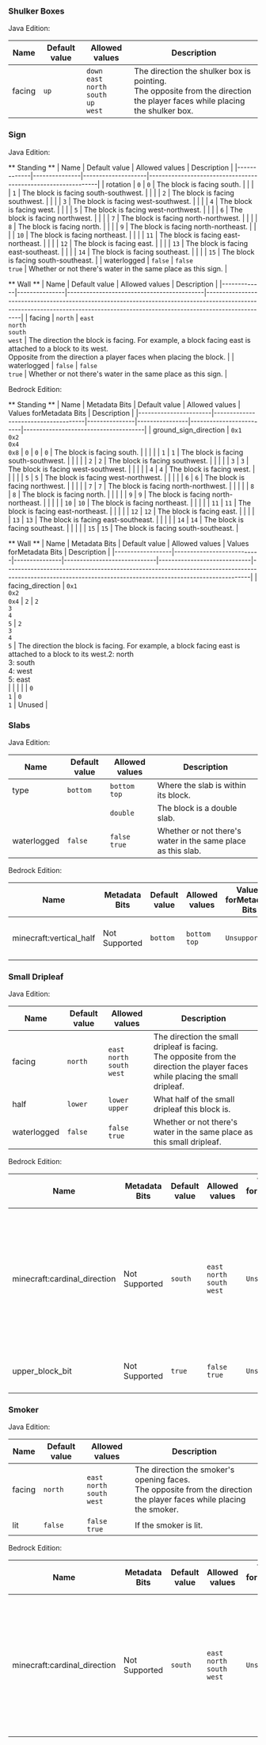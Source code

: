 ### Shulker Boxes
Java Edition:

| Name   | Default value | Allowed values                                                | Description                                                                                                                    |
|--------|---------------|---------------------------------------------------------------|--------------------------------------------------------------------------------------------------------------------------------|
| facing | `up`          | `down`<br/>`east`<br/>`north`<br/>`south`<br/>`up`<br/>`west` | The direction the shulker box is pointing.<br/>The opposite from the direction the player faces while placing the shulker box. |



### Sign
Java Edition:

** Standing **
| Name        | Default value | Allowed values     | Description                                                  |
|-------------|---------------|--------------------|--------------------------------------------------------------|
| rotation    | `0`           | `0`                | The block is facing south.                                   |
|             |               | `1`                | The block is facing south-southwest.                         |
|             |               | `2`                | The block is facing southwest.                               |
|             |               | `3`                | The block is facing west-southwest.                          |
|             |               | `4`                | The block is facing west.                                    |
|             |               | `5`                | The block is facing west-northwest.                          |
|             |               | `6`                | The block is facing northwest.                               |
|             |               | `7`                | The block is facing north-northwest.                         |
|             |               | `8`                | The block is facing north.                                   |
|             |               | `9`                | The block is facing north-northeast.                         |
|             |               | `10`               | The block is facing northeast.                               |
|             |               | `11`               | The block is facing east-northeast.                          |
|             |               | `12`               | The block is facing east.                                    |
|             |               | `13`               | The block is facing east-southeast.                          |
|             |               | `14`               | The block is facing southeast.                               |
|             |               | `15`               | The block is facing south-southeast.                         |
| waterlogged | `false`       | `false`<br/>`true` | Whether or not there's water in the same place as this sign. |

** Wall **
| Name        | Default value | Allowed values                            | Description                                                                                                                                                                    |
|-------------|---------------|-------------------------------------------|--------------------------------------------------------------------------------------------------------------------------------------------------------------------------------|
| facing      | `north`       | `east`<br/>`north`<br/>`south`<br/>`west` | The direction the block is facing. For example, a block facing east is attached to a block to its west.<br/>Opposite from the direction a player faces when placing the block. |
| waterlogged | `false`       | `false`<br/>`true`                        | Whether or not there's water in the same place as this sign.                                                                                                                   |

Bedrock Edition:

** Standing **
| Name                  | Metadata Bits                       | Default value | Allowed values | Values forMetadata Bits | Description                          |
|-----------------------|-------------------------------------|---------------|----------------|-------------------------|--------------------------------------|
| ground_sign_direction | `0x1`<br/>`0x2`<br/>`0x4`<br/>`0x8` | `0`           | `0`            | `0`                     | The block is facing south.           |
|                       |                                     |               | `1`            | `1`                     | The block is facing south-southwest. |
|                       |                                     |               | `2`            | `2`                     | The block is facing southwest.       |
|                       |                                     |               | `3`            | `3`                     | The block is facing west-southwest.  |
|                       |                                     |               | `4`            | `4`                     | The block is facing west.            |
|                       |                                     |               | `5`            | `5`                     | The block is facing west-northwest.  |
|                       |                                     |               | `6`            | `6`                     | The block is facing northwest.       |
|                       |                                     |               | `7`            | `7`                     | The block is facing north-northwest. |
|                       |                                     |               | `8`            | `8`                     | The block is facing north.           |
|                       |                                     |               | `9`            | `9`                     | The block is facing north-northeast. |
|                       |                                     |               | `10`           | `10`                    | The block is facing northeast.       |
|                       |                                     |               | `11`           | `11`                    | The block is facing east-northeast.  |
|                       |                                     |               | `12`           | `12`                    | The block is facing east.            |
|                       |                                     |               | `13`           | `13`                    | The block is facing east-southeast.  |
|                       |                                     |               | `14`           | `14`                    | The block is facing southeast.       |
|                       |                                     |               | `15`           | `15`                    | The block is facing south-southeast. |

** Wall **
| Name             | Metadata Bits             | Default value | Allowed values              | Values forMetadata Bits     | Description                                                                                                                                               |
|------------------|---------------------------|---------------|-----------------------------|-----------------------------|-----------------------------------------------------------------------------------------------------------------------------------------------------------|
| facing_direction | `0x1`<br/>`0x2`<br/>`0x4` | `2`           | `2`<br/>`3`<br/>`4`<br/>`5` | `2`<br/>`3`<br/>`4`<br/>`5` | The direction the block is facing. For example, a block facing east is attached to a block to its west.2: north<br/>3: south<br/>4: west<br/>5: east<br/> |
|                  |                           |               | `0`<br/>`1`                 | `0`<br/>`1`                 | Unused                                                                                                                                                    |



### Slabs
Java Edition:

| Name        | Default value | Allowed values     | Description                                                  |
|-------------|---------------|--------------------|--------------------------------------------------------------|
| type        | `bottom`      | `bottom`<br/>`top` | Where the slab is within its block.                          |
|             |               | `double`           | The block is a double slab.                                  |
| waterlogged | `false`       | `false`<br/>`true` | Whether or not there's water in the same place as this slab. |

Bedrock Edition:

| Name                    | Metadata Bits | Default value | Allowed values     | Values forMetadata Bits | Description                         |
|-------------------------|---------------|---------------|--------------------|-------------------------|-------------------------------------|
| minecraft:vertical_half | Not Supported | `bottom`      | `bottom`<br/>`top` | `Unsupported`           | Where the slab is within its block. |



### Small Dripleaf
Java Edition:

| Name        | Default value | Allowed values                            | Description                                                                                                                        |
|-------------|---------------|-------------------------------------------|------------------------------------------------------------------------------------------------------------------------------------|
| facing      | `north`       | `east`<br/>`north`<br/>`south`<br/>`west` | The direction the small dripleaf is facing.<br/>The opposite from the direction the player faces while placing the small dripleaf. |
| half        | `lower`       | `lower`<br/>`upper`                       | What half of the small dripleaf this block is.                                                                                     |
| waterlogged | `false`       | `false`<br/>`true`                        | Whether or not there's water in the same place as this small dripleaf.                                                             |

Bedrock Edition:

| Name                         | Metadata Bits | Default value | Allowed values                            | Values forMetadata Bits | Description                                                                                                                        |
|------------------------------|---------------|---------------|-------------------------------------------|-------------------------|------------------------------------------------------------------------------------------------------------------------------------|
| minecraft:cardinal_direction | Not Supported | `south`       | `east`<br/>`north`<br/>`south`<br/>`west` | `Unsupported`           | The direction the small dripleaf is facing.<br/>The opposite from the direction the player faces while placing the small dripleaf. |
| upper_block_bit              | Not Supported | `true`        | `false`<br/>`true`                        | `Unsupported`           | What half of the small dripleaf this block is.                                                                                     |



### Smoker
Java Edition:

| Name   | Default value | Allowed values                            | Description                                                                                                              |
|--------|---------------|-------------------------------------------|--------------------------------------------------------------------------------------------------------------------------|
| facing | `north`       | `east`<br/>`north`<br/>`south`<br/>`west` | The direction the smoker's opening faces.<br/>The opposite from the direction the player faces while placing the smoker. |
| lit    | `false`       | `false`<br/>`true`                        | If the smoker is lit.                                                                                                    |

Bedrock Edition:

| Name                         | Metadata Bits | Default value | Allowed values                            | Values forMetadata Bits | Description                                                                                                              |
|------------------------------|---------------|---------------|-------------------------------------------|-------------------------|--------------------------------------------------------------------------------------------------------------------------|
| minecraft:cardinal_direction | Not Supported | `south`       | `east`<br/>`north`<br/>`south`<br/>`west` | `Unsupported`           | The direction the smoker's opening faces.<br/>The opposite from the direction the player faces while placing the smoker. |



